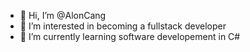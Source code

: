 - 👋 Hi, I’m @AlonCang
- 👀 I’m interested in becoming a fullstack developer
- 🌱 I’m currently learning software developement in C#



